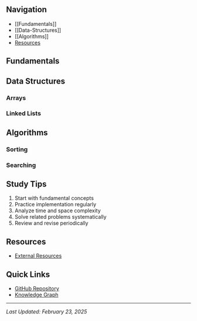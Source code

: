 
## Navigation
- [[Fundamentals]]
- [[Data-Structures]]
- [[Algorithms]]
- [Resources](#resources)

## Fundamentals


## Data Structures
### Arrays


### Linked Lists


## Algorithms
### Sorting


### Searching


## Study Tips
1. Start with fundamental concepts
2. Practice implementation regularly
3. Analyze time and space complexity
4. Solve related problems systematically
5. Review and revise periodically

## Resources
- [External Resources](../05-Resources/)

## Quick Links
- [GitHub Repository](README.md)
- [Knowledge Graph](../04-Misc/zassets/a.png)

---
*Last Updated: February 23, 2025*